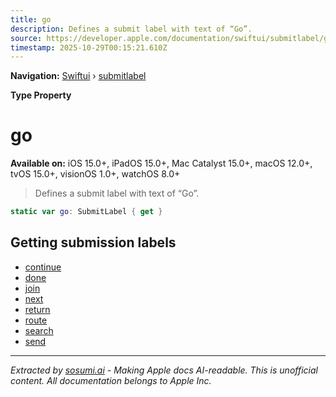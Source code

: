 ```yaml
---
title: go
description: Defines a submit label with text of “Go”.
source: https://developer.apple.com/documentation/swiftui/submitlabel/go
timestamp: 2025-10-29T00:15:21.610Z
---
```


**Navigation:** [Swiftui](/documentation/swiftui) › [submitlabel](/documentation/swiftui/submitlabel)

**Type Property**

# go

**Available on:** iOS 15.0+, iPadOS 15.0+, Mac Catalyst 15.0+, macOS 12.0+, tvOS 15.0+, visionOS 1.0+, watchOS 8.0+

> Defines a submit label with text of “Go”.

```swift
static var go: SubmitLabel { get }
```

## Getting submission labels

- [continue](/documentation/swiftui/submitlabel/continue)
- [done](/documentation/swiftui/submitlabel/done)
- [join](/documentation/swiftui/submitlabel/join)
- [next](/documentation/swiftui/submitlabel/next)
- [return](/documentation/swiftui/submitlabel/return)
- [route](/documentation/swiftui/submitlabel/route)
- [search](/documentation/swiftui/submitlabel/search)
- [send](/documentation/swiftui/submitlabel/send)

---

*Extracted by [sosumi.ai](https://sosumi.ai) - Making Apple docs AI-readable.*
*This is unofficial content. All documentation belongs to Apple Inc.*
